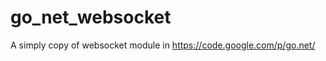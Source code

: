 go_net_websocket
================

A simply copy of websocket module in https://code.google.com/p/go.net/
